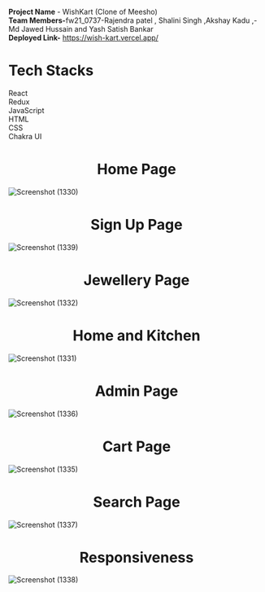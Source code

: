 <b>Project Name</b> - WishKart (Clone of Meesho)<br>
<b>Team Members-</b>fw21_0737-Rajendra patel , Shalini Singh ,Akshay Kadu ,-Md Jawed Hussain and Yash Satish Bankar <br>
<b>Deployed Link-</b> https://wish-kart.vercel.app/<br>

<h1>Tech Stacks</h1>
React<br>
Redux<br>
JavaScript<br>
HTML<br>
CSS<br>
Chakra UI<br>



<h1 align ="center">Home Page</h1>


![Screenshot (1330)](https://user-images.githubusercontent.com/107534386/215671577-26a75411-b5b7-452b-a17e-273f1eed89d8.png)



<h1 align="center">Sign Up Page</h1>

![Screenshot (1339)](https://user-images.githubusercontent.com/107534386/215670788-29c19584-5880-4218-821a-a293ec6f2098.png)




<h1 align="center">Jewellery Page</h1>


![Screenshot (1332)](https://user-images.githubusercontent.com/107534386/215671791-8d8a1d2a-52b5-4c6f-adba-e1d2011b83df.png)



<h1 align ="center">Home and Kitchen </h1>


![Screenshot (1331)](https://user-images.githubusercontent.com/107534386/215671844-9bdbcb48-a797-444d-9874-79d30095a02f.png)



<h1 align ="center">Admin Page</h1>


![Screenshot (1336)](https://user-images.githubusercontent.com/107534386/215671882-013f719c-0e88-4fc2-9cdd-182483e27572.png)


<h1 align ="center">Cart Page</h1>


![Screenshot (1335)](https://user-images.githubusercontent.com/107534386/215671910-fae37916-7bdf-4935-840c-ac9c4a03ada3.png)



<h1 align ="center">Search Page</h1>

![Screenshot (1337)](https://user-images.githubusercontent.com/107534386/215671928-d9118a06-6950-4853-acdf-1e24cbd35b24.png)




<h1 align ="center">Responsiveness</h1>

![Screenshot (1338)](https://user-images.githubusercontent.com/107534386/215671947-cc151dec-dd37-4345-aa3d-cef977fd6913.png)
